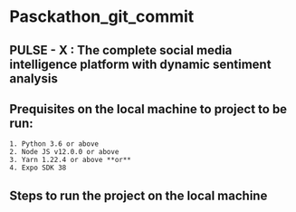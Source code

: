 # Pasckathon_git_commit

## PULSE - X : The complete social media intelligence platform with dynamic sentiment analysis​


## Prequisites on the local machine to project to be run:

    1. Python 3.6 or above 
    2. Node JS v12.0.0 or above 
    3. Yarn 1.22.4 or above **or** 
    4. Expo SDK 38
 

## Steps to run the project on the local machine


